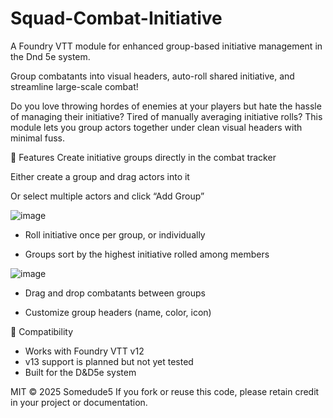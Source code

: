 # Squad-Combat-Initiative
A Foundry VTT module for enhanced group-based initiative management in the Dnd 5e system.

Group combatants into visual headers, auto-roll shared initiative, and streamline large-scale combat!

Do you love throwing hordes of enemies at your players but hate the hassle of managing their initiative?
Tired of manually averaging initiative rolls?
This module lets you group actors together under clean visual headers with minimal fuss.

🎯 Features
Create initiative groups directly in the combat tracker

Either create a group and drag actors into it

Or select multiple actors and click “Add Group”

![image](https://github.com/user-attachments/assets/4c5b4580-6689-42e0-9371-2acb1865e40c)


- Roll initiative once per group, or individually

- Groups sort by the highest initiative rolled among members

![image](https://github.com/user-attachments/assets/4d63fddd-ec92-4a93-a31a-ff6d44189109)

- Drag and drop combatants between groups

- Customize group headers (name, color, icon)

🧪 Compatibility
- Works with Foundry VTT v12
- v13 support is planned but not yet tested
- Built for the D&D5e system

MIT © 2025 Somedude5
If you fork or reuse this code, please retain credit in your project or documentation.

